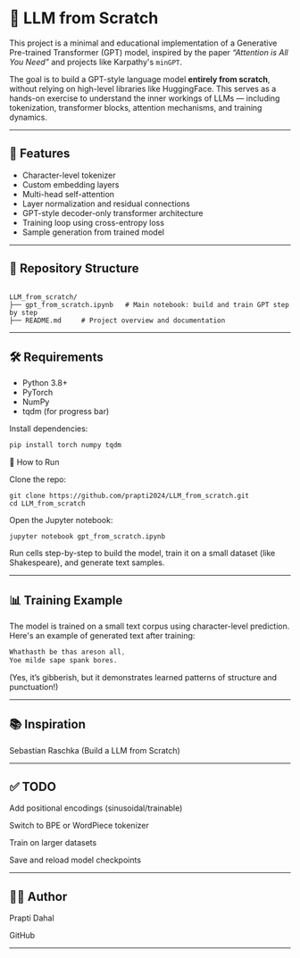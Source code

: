 # 🧠 LLM from Scratch

This project is a minimal and educational implementation of a Generative Pre-trained Transformer (GPT) model, inspired by the paper *“Attention is All You Need”* and projects like Karpathy's `minGPT`.

The goal is to build a GPT-style language model **entirely from scratch**, without relying on high-level libraries like HuggingFace. This serves as a hands-on exercise to understand the inner workings of LLMs — including tokenization, transformer blocks, attention mechanisms, and training dynamics.

---

## 🚀 Features

- Character-level tokenizer  
- Custom embedding layers  
- Multi-head self-attention  
- Layer normalization and residual connections  
- GPT-style decoder-only transformer architecture  
- Training loop using cross-entropy loss  
- Sample generation from trained model

---
 

## 📁 Repository Structure

`````

LLM_from_scratch/
├── gpt_from_scratch.ipynb   # Main notebook: build and train GPT step by step
├── README.md     # Project overview and documentation

 `````

---

## 🛠️ Requirements

- Python 3.8+  
- PyTorch  
- NumPy  
- tqdm (for progress bar)

Install dependencies:

```bash
pip install torch numpy tqdm
```
🧪 How to Run

Clone the repo:
```
git clone https://github.com/prapti2024/LLM_from_scratch.git
cd LLM_from_scratch
```
Open the Jupyter notebook:
```
jupyter notebook gpt_from_scratch.ipynb
```

Run cells step-by-step to build the model, train it on a small dataset (like Shakespeare), and generate text samples.

---
## 📊 Training Example

The model is trained on a small text corpus using character-level prediction. Here's an example of generated text after training:

```css
Whathasth be thas areson all,
Yoe milde sape spank bores.
```
(Yes, it’s gibberish, but it demonstrates learned patterns of structure and punctuation!)

---

## 📚 Inspiration

Sebastian Raschka
(Build a LLM from Scratch)

---

## ✅ TODO

Add positional encodings (sinusoidal/trainable)

Switch to BPE or WordPiece tokenizer

Train on larger datasets

Save and reload model checkpoints

---

## 🧑‍💻 Author

Prapti Dahal

GitHub

---
